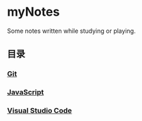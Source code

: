 # myNotes

Some notes written while studying or playing.

## 目录

### [Git](./Git)

### [JavaScript](./JavaScript)

### [Visual Studio Code](./Visual%20Studio%20Code)
